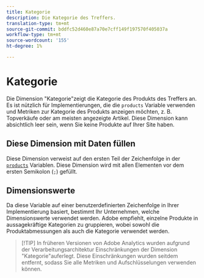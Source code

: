 ```yaml
---
title: Kategorie
description: Die Kategorie des Treffers.
translation-type: tm+mt
source-git-commit: bddfc52d460e87a70e7cff149f197570f405037a
workflow-type: tm+mt
source-wordcount: '155'
ht-degree: 1%

---
```



# Kategorie

Die Dimension &quot;Kategorie&quot;zeigt die Kategorie des Produkts des Treffers an. Es ist nützlich für Implementierungen, die die `products` Variable verwenden und Metriken zur Kategorie des Produkts anzeigen möchten, z. B. Topverkäufe oder am meisten angezeigte Artikel. Diese Dimension kann absichtlich leer sein, wenn Sie keine Produkte auf Ihrer Site haben.

## Diese Dimension mit Daten füllen

Diese Dimension verweist auf den ersten Teil der Zeichenfolge in der [`products`](/help/implement/vars/page-vars/products.md) Variablen. Diese Dimension wird mit allen Elementen vor dem ersten Semikolon (`;`) gefüllt.

## Dimensionswerte

Da diese Variable auf einer benutzerdefinierten Zeichenfolge in Ihrer Implementierung basiert, bestimmt Ihr Unternehmen, welche Dimensionswerte verwendet werden. Adobe empfiehlt, einzelne Produkte in aussagekräftige Kategorien zu gruppieren, wobei sowohl die Produktabmessungen als auch die Kategorie verwendet werden.

> [!TIP] In früheren Versionen von Adobe Analytics wurden aufgrund der Verarbeitungsarchitektur Einschränkungen der Dimension &quot;Kategorie&quot;auferlegt. Diese Einschränkungen wurden seitdem entfernt, sodass Sie alle Metriken und Aufschlüsselungen verwenden können.
